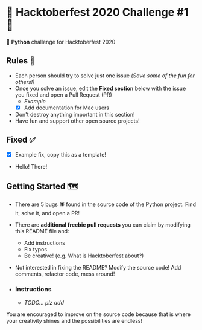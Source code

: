 # 🎉 Hacktoberfest 2020 Challenge #1 🎉

🐍 **Python** challenge for Hacktoberfest 2020

## Rules 📜

- Each person should try to solve just one issue _(Save some of the fun for others!)_
- Once you solve an issue, edit the **Fixed section** below with the issue you fixed and open a Pull Request (PR)
  - _Example_
  - [x] Add documentation for Mac users
- Don't destroy anything important in this section!
- Have fun and support other open source projects!

## Fixed ✅

- [x] Example fix, copy this as a template!
- Hello! There!

## Getting Started 🗺️

- There are 5 bugs 🕷️ found in the source code of the Python project. Find it, solve it, and open a PR!
- There are **additional freebie pull requests** you can claim by modifying this README file and:
  - Add instructions
  - Fix typos
  - Be creative! (e.g. What is Hacktoberfest about?)
- Not interested in fixing the README? Modify the source code! Add comments, refactor code, mess around!

- ### Instructions
  - _TODO... plz add_

You are encouraged to improve on the source code because that is where your creativity shines and the possibilities are endless!
